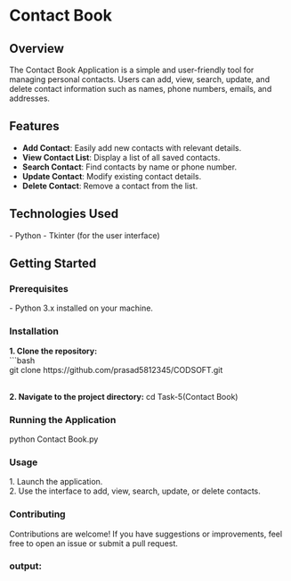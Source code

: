 <h1>Contact Book</h1>

<h2>Overview</h2> 
The Contact Book Application is a simple and user-friendly tool for managing personal contacts. Users can add, view, search, update, and delete contact information such as names, phone numbers, emails, and addresses.

<h2>Features</h2>

- **Add Contact**: Easily add new contacts with relevant details.
- **View Contact List**: Display a list of all saved contacts.
- **Search Contact**: Find contacts by name or phone number.
- **Update Contact**: Modify existing contact details.
- **Delete Contact**: Remove a contact from the list.

<h2>Technologies Used</h2>
- Python
- Tkinter (for the user interface)

<h2>Getting Started</h2>

<h3>Prerequisites</h3>
- Python 3.x installed on your machine.

<h3>Installation</h3>
<b>1. Clone the repository:</b><br>
   ```bash<br>
   git clone https://github.com/prasad5812345/CODSOFT.git<br><br>
   
<b>2. Navigate to the project directory:</b>
cd Task-5(Contact Book)
<h3>Running the Application</h3>
python Contact Book.py

<h3>Usage</h3>
1. Launch the application.<br>
2. Use the interface to add, view, search, update, or delete contacts.

<h3>Contributing</h3>
Contributions are welcome! If you have suggestions or improvements, feel free to open an issue or submit a pull request.

<h3>output:</h3>

![]()


